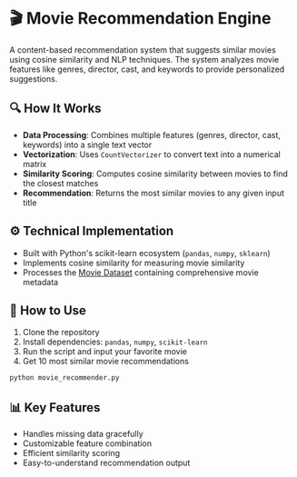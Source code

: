 # 🎬 Movie Recommendation Engine

A content-based recommendation system that suggests similar movies using cosine similarity and NLP techniques. The system analyzes movie features like genres, director, cast, and keywords to provide personalized suggestions.

## 🔍 How It Works
- **Data Processing**: Combines multiple features (genres, director, cast, keywords) into a single text vector
- **Vectorization**: Uses `CountVectorizer` to convert text into a numerical matrix
- **Similarity Scoring**: Computes cosine similarity between movies to find the closest matches
- **Recommendation**: Returns the most similar movies to any given input title

## ⚙️ Technical Implementation
- Built with Python's scikit-learn ecosystem (`pandas`, `numpy`, `sklearn`)
- Implements cosine similarity for measuring movie similarity
- Processes the [Movie Dataset](https://github.com/Darshan-dlr/Movie_recommender-using-ML/blob/main/movie_dataset.csv) containing comprehensive movie metadata

## 🚀 How to Use
1. Clone the repository
2. Install dependencies: `pandas`, `numpy`, `scikit-learn`
3. Run the script and input your favorite movie
4. Get 10 most similar movie recommendations

```python
python movie_recommender.py
```

## 📊 Key Features
- Handles missing data gracefully
- Customizable feature combination
- Efficient similarity scoring
- Easy-to-understand recommendation output

